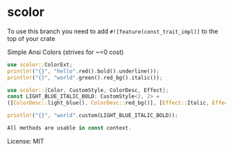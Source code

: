 # scolor

To use this branch you need to add `#![feature(const_trait_impl)]` to the top of your crate

Simple Ansi Colors (strives for ~=0 cost)
```rust
use scolor::ColorExt;
println!("{}", "hello".red().bold().underline());
println!("{}", "world".green().red_bg().italic());

use scolor::{Color, CustomStyle, ColorDesc, Effect};
const LIGHT_BLUE_ITALIC_BOLD: CustomStyle<2, 2> =
([ColorDesc::light_blue(), ColorDesc::red_bg()], [Effect::Italic, Effect::Bold]);

println!("{}", "world".custom(LIGHT_BLUE_ITALIC_BOLD));

All methods are usable in const context.

```

License: MIT
